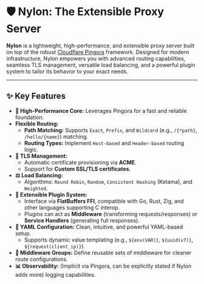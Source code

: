 # 🛡️ Nylon: The Extensible Proxy Server

**Nylon** is a lightweight, high-performance, and extensible proxy server built on top of the robust [Cloudflare Pingora](https://github.com/cloudflare/pingora) framework. Designed for modern infrastructure, Nylon empowers you with advanced routing capabilities, seamless TLS management, versatile load balancing, and a powerful plugin system to tailor its behavior to your exact needs.

-----

## ✨ Key Features

  * **🚀 High-Performance Core:** Leverages Pingora for a fast and reliable foundation.
  * **Flexible Routing:**
      * **Path Matching:** Supports `Exact`, `Prefix`, and `Wildcard` (e.g., `/{*path}`, `/hello/{name}`) matching.
      * **Routing Types:** Implement `Host-based` and `Header-based` routing logic.
  * **🔐 TLS Management:**
      * Automatic certificate provisioning via **ACME**.
      * Support for **Custom SSL/TLS certificates**.
  * **⚖️ Load Balancing:**
      * Algorithms: `Round Robin`, `Random`, `Consistent Hashing` (Ketama), and `Weighted`.
  * **🔌 Extensible Plugin System:**
      * Interface via **FlatBuffers FFI**, compatible with Go, Rust, Zig, and other languages supporting C interop.
      * Plugins can act as **Middleware** (transforming requests/responses) or **Service Handlers** (generating full responses).
  * **📝 YAML Configuration:** Clean, intuitive, and powerful YAML-based setup.
      * Supports dynamic value templating (e.g., `${env(VAR)}`, `${uuid(v7)}`, `${request(client_ip)}`).
  * **🧩 Middleware Groups:** Define reusable sets of middleware for cleaner route configurations.
  * **📊 Observability:** (Implicit via Pingora, can be explicitly stated if Nylon adds more) logging capabilities.
